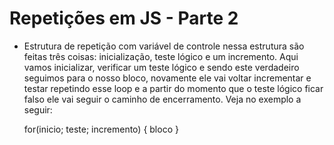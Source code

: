 # Repetições em JS - Parte 2
- Estrutura de repetição com variável de controle nessa estrutura são feitas três coisas: inicialização, teste lógico e um incremento. Aqui vamos inicializar, verificar um teste lógico e sendo este verdadeiro seguimos para o nosso bloco, novamente ele vai voltar incrementar e testar repetindo esse loop e a partir do momento que o teste lógico ficar falso ele vai seguir o caminho de encerramento. Veja no exemplo a seguir:
  
  for(inicio; teste; incremento) {
    bloco
  }
